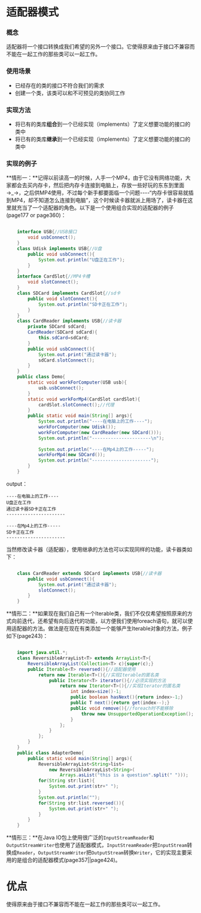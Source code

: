 # 适配器模式
### 概念
适配器将一个接口转换成我们希望的另外一个接口。它使得原来由于接口不兼容而不能在一起工作的那些类可以一起工作。

### 使用场景
- 已经存在的类的接口不符合我们的需求
- 创建一个类，该类可以和不可预见的类协同工作

### 实现方法
- 将已有的类库**组合**到一个已经实现（implements）了定义想要功能的接口的类中
- 将已有的类库**继承**到一个已经实现（implements）了定义想要功能的接口的类中

### 实现的例子
**情形一：**记得以前读高一的时候，人手一个MP4，由于它没有网络功能，大家都会去买内存卡，然后把内存卡连接到电脑上，存放一些好玩的东东到里面→_→，之后供MP4使用，不过每个新手都要面临一个问题----“内存卡很容易就插到MP4，却不知道怎么连接到电脑”，这个时候读卡器就派上用场了，读卡器在这里就充当了一个适配器的角色。以下是一个使用组合实现的适配器的例子(page177 or page360)：

```java

    interface USB{//USB接口
    	void usbConnect();
    }
    class Udisk implements USB{//U盘
    	public void usbConnect(){
    		System.out.println("U盘正在工作");
    	}
    }
    interface CardSlot{//MP4卡槽
    	void slotConnect();
    }
    class SDCard implements CardSlot{//sd卡
    	public void slotConnect(){
    		System.out.println("SD卡正在工作");
    	}
    }
    class CardReader implements USB{//读卡器
    	private SDCard sdCard;
    	CardReader(SDCard sdCard){
    		this.sdCard=sdCard;
    	}
    	public void usbConnect(){
    		System.out.print("通过读卡器");
    		sdCard.slotConnect();
    	}
    }
    public class Demo{
    	static void workForComputer(USB usb){
    		usb.usbConnect();
    	}
    	static void workForMp4(CardSlot cardSlot){
    		cardSlot.slotConnect();//代理
    	}
    	public static void main(String[] args){
    		System.out.println("----在电脑上的工作----");
    		workForComputer(new Udisk());
    		workForComputer(new CardReader(new SDCard()));
    		System.out.println("----------------------\n");
    
    		System.out.println("----在Mp4上的工作-----");
    		workForMp4(new SDCard());
    		System.out.println("----------------------");
    	}
    }

```

output：

	----在电脑上的工作----
	U盘正在工作
	通过读卡器SD卡正在工作
	----------------------
	
	----在Mp4上的工作-----
	SD卡正在工作
	----------------------
当然修改读卡器（适配器），使用继承的方法也可以实现同样的功能，读卡器类如下：

```java

	class CardReader extends SDCard implements USB{//读卡器
		public void usbConnect(){
			System.out.print("通过读卡器");
			slotConnect();
		}
	}

```

**情形二：**如果现在我们自己有一个Iterable类，我们不仅仅希望按照原来的方式向前迭代，还希望有向后迭代的功能，以方便我们使用foreach语句，就可以使用适配器的方法。做法是在现在有类添加一个能够产生Iterable对象的方法，例子如下(page243)：

```java

    import java.util.*;
    class ReversibleArrayList<T> extends ArrayList<T>{
    	ReversibleArrayList(Collection<T> c){super(c);}
    	public Iterable<T> reversed(){//适配器使用
    		return new Iterable<T>(){//实现Iterable的匿名类
    			public Iterator<T> iterator(){//必须实现的方法
    				return new Iterator<T>(){//实现Iterator的匿名类
    					int index=size()-1;
    					public boolean hasNext(){return index>-1;}
    					public T next(){return get(index--);}
    					public void remove(){//foreach时不能移除
    						throw new UnsupportedOperationException();
    					}
    				};
    			}
    		};
    	}
    }
    public class AdapterDemo{
    	public static void main(String[] args){
    		ReversibleArrayList<String>list=
    			new ReversibleArrayList<String>(
    				Arrays.asList("this is a question".split(" ")));
    		for(String str:list){
    			System.out.print(str+" ");
    		}
    		System.out.println("");
    		for(String str:list.reversed()){
    			System.out.print(str+" ");
    		}
    	}
    }

```

**情形三：**在Java IO包上使用很广泛的`InputStreamReader`和`OutputStreamWriter`也使用了适配器模式，`InputStreamReader`把`InputStream`转换成`Reader`，`OutputStreamWriter`把`OutputStream`转换`Writer`，它的实现主要采用的是组合的适配器模式(page357||page424)。

# 优点
使得原来由于接口不兼容而不能在一起工作的那些类可以一起工作。